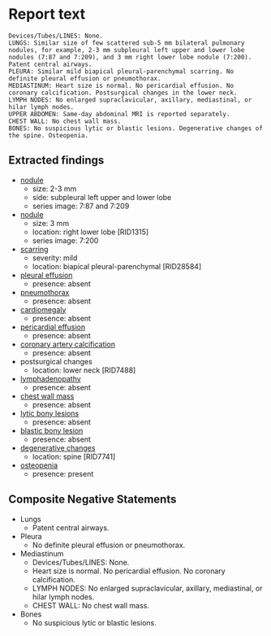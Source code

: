 # Report text

```text
Devices/Tubes/LINES: None.
LUNGS: Similar size of few scattered sub-5 mm bilateral pulmonary nodules, for example, 2-3 mm subpleural left upper and lower lobe nodules (7:87 and 7:209), and 3 mm right lower lobe nodule (7:200). Patent central airways.
PLEURA: Similar mild biapical pleural-parenchymal scarring. No definite pleural effusion or pneumothorax.
MEDIASTINUM: Heart size is normal. No pericardial effusion. No coronary calcification. Postsurgical changes in the lower neck. 
LYMPH NODES: No enlarged supraclavicular, axillary, mediastinal, or hilar lymph nodes.
UPPER ABDOMEN: Same-day abdominal MRI is reported separately.
CHEST WALL: No chest wall mass.
BONES: No suspicious lytic or blastic lesions. Degenerative changes of the spine. Osteopenia.
```

## Extracted findings

- [nodule](../../definitions/hood/pulmonary-nodule.md)
  - size: 2-3 mm
  - side: subpleural left upper and lower lobe
  - series image: 7:87 and 7:209
- [nodule](../../definitions/hood/pulmonary-nodule.md)
  - size: 3 mm
  - location: right lower lobe \[RID1315\]
  - series image: 7:200
- [scarring](../../definitions/nuance/apical_pulmonary_scarring.json)
  - severity: mild
  - location: biapical pleural-parenchymal \[RID28584\]
- [pleural effusion](../../definitions/hood/pleural-effusion.json)
  - presence: absent
- [pneumothorax](../../definitions/hood/pneumothorax.json)
  - presence: absent
- [cardiomegaly](../../definitions/upmedic/Cardiomegaly.cde.md)
  - presence: absent
- [pericardial effusion](../../definitions/hood/pericardial-effusion.json)
  - presence: absent
- [coronary artery calcification](../../definitions/nuance/coronary_calcifications.txt)
  - presence: absent
- postsurgical changes
  - location: lower neck \[RID7488\]
- [lymphadenopathy](../../definitions/hood/mediastinal-lymph-nodes.json)
  - presence: absent
- [chest wall mass](../../definitions/nuance/chest_wall_mass.json)
  - presence: absent
- [lytic bony lesions](../../definitions/hood/lytic-lesion.md)
  - presence: absent
- [blastic bony lesion](../../definitions/hood/sclerotic-lesion.md)
  - presence: absent
- [degenerative changes](../../definitions/nuance/thoracic_spine_degenerative_changes.json)
  - location: spine \[RID7741\]
- [osteopenia](../../definitions/nuance/osteopenia.json)
  - presence: present

## Composite Negative Statements

- Lungs
  - Patent central airways.
- Pleura
  - No definite pleural effusion or pneumothorax.
- Mediastinum
  - Devices/Tubes/LINES: None.
  - Heart size is normal. No pericardial effusion. No coronary calcification.
  - LYMPH NODES: No enlarged supraclavicular, axillary, mediastinal, or hilar lymph nodes.
  - CHEST WALL: No chest wall mass.
- Bones
  - No suspicious lytic or blastic lesions.
